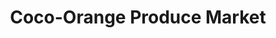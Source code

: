 ---
title: "Coco-Orange Produce Market"
url: /west-palm-beach/coco-orange-produce-market/
shop: Hofladen
---